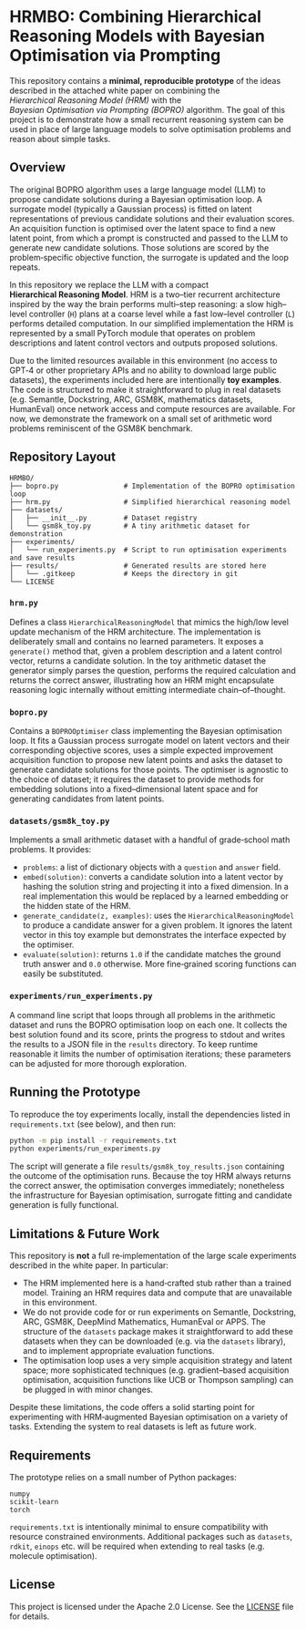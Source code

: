 # HRMBO: Combining Hierarchical Reasoning Models with Bayesian Optimisation via Prompting

This repository contains a **minimal, reproducible prototype** of the ideas described in the attached white paper on combining the *Hierarchical Reasoning Model (HRM)* with the *Bayesian Optimisation via Prompting (BOPRO)* algorithm.  The goal of this project is to demonstrate how a small recurrent reasoning system can be used in place of large language models to solve optimisation problems and reason about simple tasks.

## Overview

The original BOPRO algorithm uses a large language model (LLM) to propose candidate solutions during a Bayesian optimisation loop.  A surrogate model (typically a Gaussian process) is fitted on latent representations of previous candidate solutions and their evaluation scores.  An acquisition function is optimised over the latent space to find a new latent point, from which a prompt is constructed and passed to the LLM to generate new candidate solutions.  Those solutions are scored by the problem‐specific objective function, the surrogate is updated and the loop repeats.

In this repository we replace the LLM with a compact **Hierarchical Reasoning Model**.  HRM is a two–tier recurrent architecture inspired by the way the brain performs multi–step reasoning: a slow high–level controller (`H`) plans at a coarse level while a fast low–level controller (`L`) performs detailed computation.  In our simplified implementation the HRM is represented by a small PyTorch module that operates on problem descriptions and latent control vectors and outputs proposed solutions.

Due to the limited resources available in this environment (no access to GPT‑4 or other proprietary APIs and no ability to download large public datasets), the experiments included here are intentionally **toy examples**.  The code is structured to make it straightforward to plug in real datasets (e.g. Semantle, Dockstring, ARC, GSM8K, mathematics datasets, HumanEval) once network access and compute resources are available.  For now, we demonstrate the framework on a small set of arithmetic word problems reminiscent of the GSM8K benchmark.

## Repository Layout

```
HRMBO/
├── bopro.py                # Implementation of the BOPRO optimisation loop
├── hrm.py                  # Simplified hierarchical reasoning model
├── datasets/
│   ├── __init__.py         # Dataset registry
│   └── gsm8k_toy.py        # A tiny arithmetic dataset for demonstration
├── experiments/
│   └── run_experiments.py  # Script to run optimisation experiments and save results
├── results/                # Generated results are stored here
│   └── .gitkeep            # Keeps the directory in git
└── LICENSE
```

### `hrm.py`

Defines a class `HierarchicalReasoningModel` that mimics the high/low level update mechanism of the HRM architecture.  The implementation is deliberately small and contains no learned parameters.  It exposes a `generate()` method that, given a problem description and a latent control vector, returns a candidate solution.  In the toy arithmetic dataset the generator simply parses the question, performs the required calculation and returns the correct answer, illustrating how an HRM might encapsulate reasoning logic internally without emitting intermediate chain–of–thought.

### `bopro.py`

Contains a `BOPROOptimiser` class implementing the Bayesian optimisation loop.  It fits a Gaussian process surrogate model on latent vectors and their corresponding objective scores, uses a simple expected improvement acquisition function to propose new latent points and asks the dataset to generate candidate solutions for those points.  The optimiser is agnostic to the choice of dataset; it requires the dataset to provide methods for embedding solutions into a fixed–dimensional latent space and for generating candidates from latent points.

### `datasets/gsm8k_toy.py`

Implements a small arithmetic dataset with a handful of grade‑school math problems.  It provides:

* `problems`: a list of dictionary objects with a `question` and `answer` field.
* `embed(solution)`: converts a candidate solution into a latent vector by hashing the solution string and projecting it into a fixed dimension.  In a real implementation this would be replaced by a learned embedding or the hidden state of the HRM.
* `generate_candidate(z, examples)`: uses the `HierarchicalReasoningModel` to produce a candidate answer for a given problem.  It ignores the latent vector in this toy example but demonstrates the interface expected by the optimiser.
* `evaluate(solution)`: returns `1.0` if the candidate matches the ground truth answer and `0.0` otherwise.  More fine‐grained scoring functions can easily be substituted.

### `experiments/run_experiments.py`

A command line script that loops through all problems in the arithmetic dataset and runs the BOPRO optimisation loop on each one.  It collects the best solution found and its score, prints the progress to stdout and writes the results to a JSON file in the `results` directory.  To keep runtime reasonable it limits the number of optimisation iterations; these parameters can be adjusted for more thorough exploration.

## Running the Prototype

To reproduce the toy experiments locally, install the dependencies listed in `requirements.txt` (see below), and then run:

```bash
python -m pip install -r requirements.txt
python experiments/run_experiments.py
```

The script will generate a file `results/gsm8k_toy_results.json` containing the outcome of the optimisation runs.  Because the toy HRM always returns the correct answer, the optimisation converges immediately; nonetheless the infrastructure for Bayesian optimisation, surrogate fitting and candidate generation is fully functional.

## Limitations & Future Work

This repository is **not** a full re‑implementation of the large scale experiments described in the white paper.  In particular:

* The HRM implemented here is a hand‑crafted stub rather than a trained model.  Training an HRM requires data and compute that are unavailable in this environment.
* We do not provide code for or run experiments on Semantle, Dockstring, ARC, GSM8K, DeepMind Mathematics, HumanEval or APPS.  The structure of the `datasets` package makes it straightforward to add these datasets when they can be downloaded (e.g. via the `datasets` library), and to implement appropriate evaluation functions.
* The optimisation loop uses a very simple acquisition strategy and latent space; more sophisticated techniques (e.g. gradient–based acquisition optimisation, acquisition functions like UCB or Thompson sampling) can be plugged in with minor changes.

Despite these limitations, the code offers a solid starting point for experimenting with HRM‑augmented Bayesian optimisation on a variety of tasks.  Extending the system to real datasets is left as future work.

## Requirements

The prototype relies on a small number of Python packages:

```
numpy
scikit-learn
torch
```

`requirements.txt` is intentionally minimal to ensure compatibility with resource constrained environments.  Additional packages such as `datasets`, `rdkit`, `einops` etc. will be required when extending to real tasks (e.g. molecule optimisation).

## License

This project is licensed under the Apache 2.0 License.  See the [LICENSE](LICENSE) file for details.
